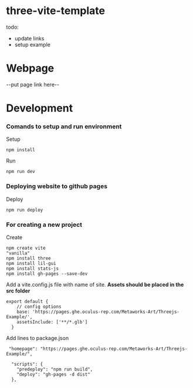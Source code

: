 # three-vite-template
todo: 
- update links
- setup example

# Webpage
--put page link here--

# Development

### Comands to setup and run environment

Setup
```
npm install
```

Run
```
npm run dev
```

### Deploying website to github pages

Deploy
```
npm run deploy
```
### For creating a new project

Create
```
npm create vite
"vanilla"
npm install three
npm install lil-gui
npm install stats-js
npm install gh-pages --save-dev
```
Add a vite.config.js file with name of site. **Assets should be placed in the src folder**
```
export default {
    // config options
    base: 'https://pages.ghe.oculus-rep.com/Metaworks-Art/Threejs-Example/',
    assetsInclude: ['**/*.glb']
  }
  ```
Add lines to package.json
```
 "homepage": "https://pages.ghe.oculus-rep.com/Metaworks-Art/Threejs-Example/",
 
  "scripts": {
    "predeploy": "npm run build",
    "deploy": "gh-pages -d dist"
  },
```
